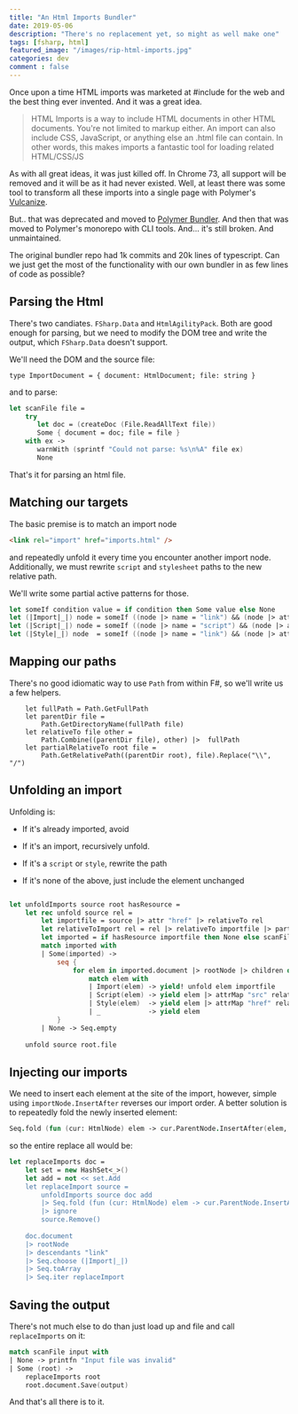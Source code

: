 ```yaml
---
title: "An Html Imports Bundler"
date: 2019-05-06
description: "There's no replacement yet, so might as well make one"
tags: [fsharp, html]
featured_image: "/images/rip-html-imports.jpg"
categories: dev
comment : false
---
```


Once upon a time HTML imports was marketed at #include for the web and the best thing ever invented.
And it was a great idea.

> HTML Imports is a way to include HTML documents in other HTML documents. You're not limited to markup either. An import can also include CSS, JavaScript, or anything else an .html file can contain. In other words, this makes imports a fantastic tool for loading related HTML/CSS/JS

As with all great ideas, it was just killed off. In Chrome 73, all support will be removed and it will be as it had never existed. Well, at least there was some tool to transform all these imports into a single page with Polymer's [Vulcanize](https://github.com/Polymer/vulcanize).

But.. that was deprecated and moved to [Polymer Bundler](https://github.com/Polymer/polymer-bundler). And then that was moved to Polymer's monorepo with CLI tools. And... it's still broken. And unmaintained.

The original bundler repo had 1k commits and 20k lines of typescript.
Can we just get the most of the functionality with our own bundler in as few lines of code as possible?

## Parsing the Html

There's two candiates. `FSharp.Data` and `HtmlAgilityPack`.
Both are good enough for parsing, but we need to modify the DOM tree and write the output, which  `FSharp.Data` doesn't support.

We'll need the DOM and the source file:

```
type ImportDocument = { document: HtmlDocument; file: string }
```

and to parse:

```fsharp
let scanFile file = 
    try 
       let doc = (createDoc (File.ReadAllText file))
       Some { document = doc; file = file }
    with ex ->
       warnWith (sprintf "Could not parse: %s\n%A" file ex)
       None
```

That's it for parsing an html file.

## Matching our targets

The basic premise is to match an import node

```html
<link rel="import" href="imports.html" />
```

and repeatedly unfold it every time you encounter another import node.
Additionally, we must rewrite `script` and `stylesheet` paths to the new relative path.

We'll write some partial active patterns for those.

```fsharp
let someIf condition value = if condition then Some value else None
let (|Import|_|) node = someIf ((node |> name = "link") && (node |> attr "rel" = "import")) node
let (|Script|_|) node = someIf ((node |> name = "script") && (node |> attr "src" <> "")) node
let (|Style|_|) node  = someIf ((node |> name = "link") && (node |> attr "rel" = "stylesheet")) node
```
## Mapping our paths

There's no good idiomatic way to use `Path` from within F#, so we'll write us a few helpers.

```
    let fullPath = Path.GetFullPath
    let parentDir file = 
        Path.GetDirectoryName(fullPath file)
    let relativeTo file other = 
        Path.Combine((parentDir file), other) |>  fullPath
    let partialRelativeTo root file =
        Path.GetRelativePath((parentDir root), file).Replace("\\", "/")
```

## Unfolding an import

Unfolding is: 

- If it's already imported, avoid

- If it's an import, recursively unfold. 

-  If it's a `script` or `style`, rewrite the path

- If it's none of the above, just include the element unchanged

```fsharp

let unfoldImports source root hasResource = 
    let rec unfold source rel = 
        let importfile = source |> attr "href" |> relativeTo rel
        let relativeToImport rel = rel |> relativeTo importfile |> partialRelativeTo root.file
        let imported = if hasResource importfile then None else scanFile importfile 
        match imported with
        | Some(imported) ->                     
            seq {
                for elem in imported.document |> rootNode |> children do    
                    match elem with
                    | Import(elem) -> yield! unfold elem importfile
                    | Script(elem) -> yield elem |> attrMap "src" relativeToImport
                    | Style(elem)  -> yield elem |> attrMap "href" relativeToImport
                    | _            -> yield elem
            }
        | None -> Seq.empty
          
    unfold source root.file

```

## Injecting our imports

We need to insert each element at the site of the import, however, simple using `importNode.InsertAfter` reverses our import order. A better solution is to repeatedly fold the newly inserted element:

```fsharp
Seq.fold (fun (cur: HtmlNode) elem -> cur.ParentNode.InsertAfter(elem, cur)) source
```
so the entire replace all would be:

```fsharp
let replaceImports doc =    
    let set = new HashSet<_>()
    let add = not << set.Add
    let replaceImport source = 
        unfoldImports source doc add
        |> Seq.fold (fun (cur: HtmlNode) elem -> cur.ParentNode.InsertAfter(elem, cur)) source       
        |> ignore
        source.Remove()            
            
    doc.document
    |> rootNode
    |> descendants "link"
    |> Seq.choose (|Import|_|)
    |> Seq.toArray
    |> Seq.iter replaceImport
```
## Saving the output

There's not much else to do than just load up and file and call `replaceImports` on it:

```fsharp
match scanFile input with
| None -> printfn "Input file was invalid"
| Some (root) -> 
    replaceImports root
    root.document.Save(output)
```
And that's all there is to it.

